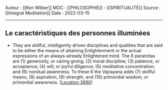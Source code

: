 Auteur : [[Ken Wilber]]
MOC :  [[PHILOSOPHIE]] - [[SPIRITUALITÉ]] 
Source : [[Integral Meditation]]
Date : 2022-03-15
***

## Le caractéristiques des personnes illuminées
- They are skillful, intelligently driven disciplines and qualities that are said to be either the means of attaining Enlightenment or the actual expressions of an always-already Enlightened mind. The 6 paramitas are (1) generosity, or caring giving; (2) moral discipline; (3) patience, or acceptance; (4) will, or joyful diligence; (5) meditative concentration; and (6) nondual awareness. To these 6 the Vajrayana adds (7) skillful means, (8) aspiration, (9) strength, and (10) primordial wisdom, or primordial awareness. ([Location 3890](https://readwise.io/to_kindle?action=open&asin=B01BMYXTU0&location=3890))